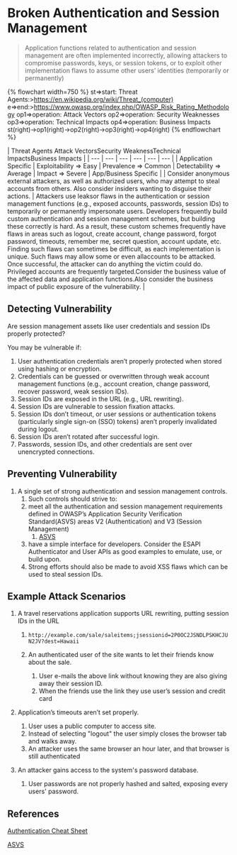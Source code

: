 # Broken Authentication and Session Management

> Application functions related to authentication and session management are often implemented incorrectly, allowing attackers to compromise passwords, keys, or session tokens, or to exploit other implementation flaws to assume other users’ identities (temporarily or permanently)

{% flowchart width=750 %}
st=>start: Threat Agents:>https://en.wikipedia.org/wiki/Threat_(computer)
e=>end:>https://www.owasp.org/index.php/OWASP_Risk_Rating_Methodology
op1=>operation: Attack Vectors
op2=>operation: Security Weaknesses
op3=>operation: Technical Impacts
op4=>operation: Business Impacts
st(right)->op1(right)->op2(right)->op3(right)->op4(right)
{% endflowchart %}

| Threat Agents <td>Attack Vectors</td><td colspan="2">Security Weakness</td><td>Technical Impacts</td><td>Business Impacts</td> |
| --- | --- | --- | --- | --- | --- |
| Application Specific | Exploitability => Easy | Prevalence => Common | Detectability => Average | Impact => Severe | App/Business Specific |
| Consider anonymous external attackers, as well as authorized users, who may attempt to steal accounts from others. Also consider insiders wanting to disguise their actions. | Attackers use leaksor flaws in the authentication or session management functions (e.g., exposed accounts, passwords, session IDs) to temporarily or permanently impersonate users. <td colspan="2">Developers frequently build custom authentication and session management schemes, but building these correctly is hard. As a result, these custom schemes frequently have flaws in areas such as logout, create account, change password, forgot password, timeouts, remember me, secret question, account update, etc. Finding such flaws can sometimes be difficult, as each implementation is unique.</td> <td>Such flaws may allow some or even allaccounts to be attacked. Once successful, the attacker can do anything the victim could do. Privileged accounts are frequently targeted.</td><td>Consider the business value of the affected data and application functions.Also consider the business impact of public exposure of the vulnerability.</td> |

## Detecting Vulnerability

Are session management assets like user credentials and session IDs properly protected?

You may be vulnerable if:

1. User authentication credentials aren’t properly protected when stored using hashing or encryption.
2. Credentials can be guessed or overwritten through weak account management functions (e.g., account creation, change password, recover password, weak session IDs).
3. Session IDs are exposed in the URL (e.g., URL rewriting).
4. Session IDs are vulnerable to session fixation attacks.
5. Session IDs don’t timeout, or user sessions or authentication tokens (particularly single sign-on (SSO) tokens) aren’t properly invalidated during logout.
6. Session IDs aren’t rotated after successful login.
7. Passwords, session IDs, and other credentials are sent over unencrypted connections.

## Preventing Vulnerability

1. A single set of strong authentication and session management controls.
    1. Such controls should strive to:
     1. meet all the authentication and session management requirements defined in OWASP’s Application Security Verification Standard(ASVS) areas V2 (Authentication) and V3 (Session Management)
        1. [ASVS](https://www.owasp.org/index.php/Category:OWASP_Application_Security_Verification_Standard_Project)
     2. have a simple interface for developers. Consider the ESAPI Authenticator and User APIs as good examples to emulate, use, or build upon.
    2. Strong efforts should also be made to avoid XSS flaws which can be used to steal session IDs.


## Example Attack Scenarios

1. A travel reservations application supports URL rewriting, putting session IDs in the URL

    1. `http://example.com/sale/saleitems;jsessionid=2P0OC2JSNDLPSKHCJUN2JV?dest=Hawaii`

    2. An authenticated user of the site wants to let their friends know about the sale.
        1. User e-mails the above link without knowing they are also giving away their session ID.
        2. When the friends use the link they use user’s session and credit card

2. Application’s timeouts aren’t set properly.
    1. User uses a public computer to access site.
    2. Instead of selecting "logout" the user simply closes the browser tab and walks away.
    3. An attacker uses the same browser an hour later, and that browser is still authenticated

3. An attacker gains access to the system's password database.
    1. User passwords are not properly hashed and salted, exposing every users' password.

## References

[Authentication Cheat Sheet](https://www.owasp.org/index.php/Authentication_Cheat_Sheet)

[ASVS](https://www.owasp.org/index.php/Category:OWASP_Application_Security_Verification_Standard_Project)
